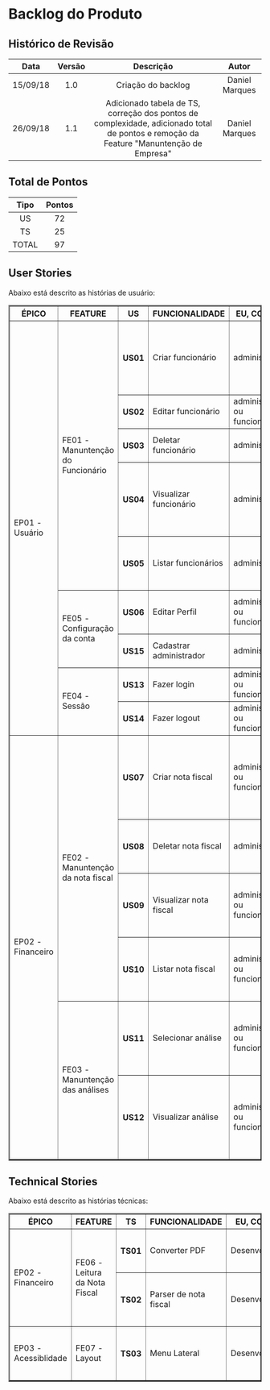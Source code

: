 # Backlog do Produto

## Histórico de Revisão

| Data | Versão | Descrição | Autor |
|:----:|:------:|:---------:|:-----:|
| 15/09/18 | 1.0 | Criação do backlog | Daniel Marques |
| 26/09/18 | 1.1 | Adicionado tabela de TS, correção dos pontos de complexidade, adicionado total de pontos e remoção da Feature "Manuntenção de Empresa" | Daniel Marques |

## Total de Pontos

| Tipo | Pontos |
|:----:|:------:|
| US | 72 |
| TS | 25 |
| TOTAL | 97 |

## User Stories

Abaixo está descrito as histórias de usuário:

<table border="2">
  <tr>
    <th>ÉPICO</th>
    <th>FEATURE</th>
    <th>US</th>
    <th>FUNCIONALIDADE</th>
    <th>EU, COMO...</th>
    <th>DESEJO...</th>
    <th>PARA...</th>
    <th>PRIORIDADE</th>
    <th>PONTUAÇÃO</th>
    <th>STATUS</th>
  </tr>
  <tr>
    <td rowspan="9">EP01 - Usuário</td>
    <td rowspan="5">FE01 - Manuntenção do Funcionário</td>
    <th>US01</th>
    <td>Criar funcionário</td>
    <td>administrador</td>
    <td>criar a conta de um funcionário</td>
    <td>o funcionário ter acesso aos dados financeiros da empresa dentro do sistema</td>
    <td>Should</td>
    <td>5</td>
    <td>Não implementado</td>
  </tr>
  <tr>
    <th>US02</th>
    <td>Editar funcionário</td>
    <td>administrador ou funcionário</td>
    <td>editar os dados da minha conta</td>
    <td>manter os meus dados atualizados</td>
    <td>Should</td>
    <td>5</td>
    <td>Não implementado</td>
  </tr>
  <tr>
    <th>US03</th>
    <td>Deletar funcionário</td>
    <td>administrador</td>
    <td>deletar a conta de um funcionário</td>
    <td>apagar conta não utilizada mais</td>
    <td>Should</td>
    <td>2</td>
    <td>Não implementado</td>
  </tr>
  <tr>
    <th>US04</th>
    <td>Visualizar funcionário</td>
    <td>administrador</td>
    <td>visualizar a conta de um funcionário</td>
    <td>ter conhecimento dos dados do funcionário e a empresa relacionada a ele</td>
    <td>Should</td>
    <td>5</td>
    <td>Não implementado</td>
  </tr>
  <tr>
    <th>US05</th>
    <td>Listar funcionários</td>
    <td>administrador</td>
    <td>visualizar a lista de contas de funcionários</td>
    <td>ter conhecimento dos funcionários registrados</td>
    <td>Should</td>
    <td>3</td>
    <td>Não implementado</td>
  </tr>
  <tr>
    <td rowspan="2">FE05 - Configuração da conta</td>
    <th>US06</th>
    <td>Editar Perfil</td>
    <td>administrador ou funcionário</td>
    <td>editar os dados do meu perfil</td>
    <td>atualizar os dados como por exemplo nome e senha</td>
    <td>Could</td>
    <td>3</td>
    <td>Não implementado</td>
  </tr>
  <tr>
    <th>US15</th>
    <td>Cadastrar administrador</td>
    <td>administrador</td>
    <td>criar uma conta para mim</td>
    <td>ter acesso ao sistema como administrador</td>
    <td>Must</td>
    <td>13</td>
    <td>Não implementado</td>
  </tr>
    <tr>
    <td rowspan="2">FE04 - Sessão</td>
    <th>US13</th>
    <td>Fazer login</td>
    <td>administrador ou funcionário</td>
    <td>entrar na minha conta</td>
    <td>para ter acesso ao sistema</td>
    <td>Should</td>
    <td>8</td>
    <td>Não implementado</td>
  </tr>
  <tr>
    <th>US14</th>
    <td>Fazer logout</td>
    <td>administrador ou funcionário</td>
    <td>sair da minha conta</td>
    <td>poder encerrar a minha sessão</td>
    <td>Should</td>
    <td>2</td>
    <td>Não implementado</td>
  </tr>
  <tr>
    <td rowspan="6">EP02 - Financeiro</td>
    <td rowspan="4">FE02 - Manuntenção da nota fiscal</td>
    <th>US07</th>
    <td>Criar nota fiscal</td>
    <td>administrador ou funcionário</td>
    <td>ler e armazenar os dados da nota fiscal a partir de pdf's nativos</td>
    <td>poder gerenciar os gastos da empresa, assim, planejar as estratégias futuras</td>
    <td>Must</td>
    <td>8</td>
    <td>Não implementado</td>
  </tr>
  <tr>
    <th>US08</th>
    <td>Deletar nota fiscal</td>
    <td>administrador</td>
    <td>deletar uma nota fiscal já registrada</td>
    <td>apagar o registro de algum nota fiscal do sistema</td>
    <td>Must</td>
    <td>2</td>
    <td>Não implementado</td>
  </tr>
  <tr>
    <th>US09</th>
    <td>Visualizar nota fiscal</td>
    <td>administrador ou funcionário</td>
    <td>visualizar dados de uma nota fiscal específica</td>
    <td>ter conhecimento dos gastos registrados em uma nota fiscal</td>
    <td>Must</td>
    <td>5</td>
    <td>Não implementado</td>
  </tr>
  <tr>
    <th>US10</th>
    <td>Listar nota fiscal</td>
    <td>administrador ou funcionário</td>
    <td>listar notas fiscais registradas no sistema</td>
    <td>ter conhecimento das notas fiscais registradas no sistema</td>
    <td>Must</td>
    <td>3</td>
    <td>Não implementado</td>
  </tr>
  <tr>
    <td rowspan="2">FE03 - Manuntenção das análises</td>
    <th>US11</th>
    <td>Selecionar análise</td>
    <td>administrador ou funcionário</td>
    <td>selecionar uma opção de análise financeira</td>
    <td>ter uma visão de negócio mais ampliada a partir de vários tipos de análises</td>
    <td>Must</td>
    <td>13</td>
    <td>Não implementado</td>
  </tr>
  <tr>
    <th>US12</th>
    <td>Visualizar análise</td>
    <td>administrador ou funcionário</td>
    <td>visualizar detalhadamente uma análise específica</td>
    <td>para ter conhecimento da análise dos gastos de um determinado período de tempo</td>
    <td>Must</td>
    <td>8</td>
    <td>Não implementado</td>
  </tr>
</table>

## Technical Stories

Abaixo está descrito as histórias técnicas:

<table border="2">
  <tr>
    <th>ÉPICO</th>
    <th>FEATURE</th>
    <th>TS</th>
    <th>FUNCIONALIDADE</th>
    <th>EU, COMO...</th>
    <th>DESEJO...</th>
    <th>PARA...</th>
    <th>PRIORIDADE</th>
    <th>PONTUAÇÃO</th>
    <th>STATUS</th>
  </tr>
  <tr>
    <td rowspan="2">EP02 - Financeiro</td>
    <td rowspan="2">FE06 - Leitura da Nota Fiscal</td>
    <th>TS01</th>
    <td>Converter PDF</td>
    <td>Desenvolvedor</td>
    <td>converter o pdf de nota fiscal em texto</td>
    <td>o parser realizar a análise</td>
    <td>Must</td>
    <td>1</td>
    <td>Não implementado</td>
  </tr>
  <tr>
    <th>TS02</th>
    <td>Parser de nota fiscal</td>
    <td>Desenvolvedor</td>
    <td>realizar a análise sintática de cada nota fiscal</td>
    <td>poder criar uma estrutura de dados de notas fiscais</td>
    <td>Must</td>
    <td>21</td>
    <td>Não implementado</td>
  </tr>
  <tr>
    <td rowspan="1">EP03 - Acessiblidade</td>
    <td rowspan="1">FE07 - Layout</td>
    <th>TS03</th>
    <td>Menu Lateral</td>
    <td>Desenvolvedor</td>
    <td>implementar layout do sistema</td>
    <td>dar acessibilidade ao usuário as funcionalidades existentes</td>
    <td>Must</td>
    <td>3</td>
    <td>Não implementado</td>
  </tr>
</table>
